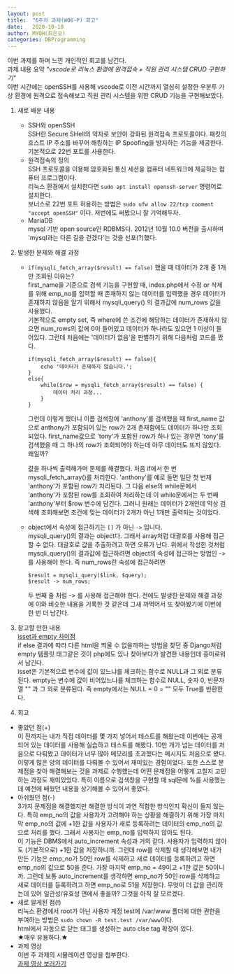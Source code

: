 ```yaml
---
layout: post
title:  "6주차 과제(W06-P) 회고"
date:   2020-10-10
author: MYOH(최은오)
categories: DBProgramming
---
```


이번 과제를 하며 느낀 개인적인 회고를 남긴다.  
과제 내용 요약 _"vscode로 리눅스 환경에 원격접속 + 직원 관리 시스템 CRUD 구현하기"_   
이번 시간에는 openSSH를 사용해 vscode로 이전 시간까지 열심히 설정한 우분투 가상 환경에 원격으로 접속해보고 직원 관리 시스템을 위한 CRUD 기능을 구현해보았다.

1. 새로 배운 내용
    - SSH와 openSSH  
        SSH란 Secure SHell의 약자로 보안이 강화된 원격접속 프로토콜이다. 패킷의 호스트 IP 주소를 바꾸어 해킹하는 IP Spoofing을 방지하는 기능을 제공한다. 기본적으로 22번 포트를 사용한다.
    - 원격접속의 정의  
        SSH 프로토콜을 이용해 암호화된 통신 세션을 컴퓨터 네트워크에 제공하는 컴퓨터 프로그램이다.  
        리눅스 환경에서 설치한다면 `sudo apt install openssh-server` 명령어로 설치한다.  
        보너스로 22번 포트 허용하는 방법은 `sudo ufw allow 22/tcp cooment "accept openSSH"` 이다. 저번에도 써봤으니 잘 기억해두자.  
    - MariaDB  
        mysql 기반 open source인 RDBMS다. 2012년 10월 10.0 버전을 출시하며 'mysql과는 다른 길을 걷겠다'는 것을 선포(?)했다.

2. 발생한 문제와 해결 과정
    - `if(mysqli_fetch_array($result) == false)` 했을 때 데이터가 2개 중 1개만 조회된 이유는?  
        first_name을 기준으로 검색 기능을 구현할 때, index.php에서 수정 or 삭제를 위해 emp_no를 입력할 때 존재하지 않는 데이터를 입력했을 경우 데이터가 존재하지 않음을 알기 위해서 mysqli_query() 의 결과값에 num_rows 값을 사용했다.  
        기본적으로 empty set, 즉 where에 쓴 조건에 해당하는 데이터가 존재하지 않으면 num_rows의 값에 0이 들어있고 데이터가 하나라도 있으면 1 이상이 들어있다. 그런데 처음에는 '데이터가 없음'을 판별하기 위해 다음처럼 코드를 짰다.  
        ```
        if(mysqli_fetch_array($result) == false){
            echo '데이터가 존재하지 않습니다.';
        }
        else{
            while($row = mysqli_fetch_array($result) == false) {
                데이터 처리 과정...
            }
        }
        ```
        그런데 이렇게 했더니 이름 검색창에 'anthony'를 검색했을 때 first_name 값으로 anthony가 포함되어 있는 row가 2개 존재함에도 데이터가 하나만 조회되었다. first_name값으로 'tony'가 포함된 row가 하나 있는 경우면 'tony'를 검색했을 때 그 하나의 row가 조회되어야 하는데 아무 데이터도 뜨지 않았다. 왜일까?  


        값을 하나씩 출력해가며 문제를 해결했다. 처음 if에서 한 번 mysqli_fetch_array()를 처리한다. 'anthony'를 예로 들면 일단 첫 번재 'anthony'가 포함된 row가 처리된다. 그 다음 else의 while문에서 'anthony'가 포함된 row를 조회하여 처리하는데 이 while문에서는 두 번째 'anthony'부터 $row 변수에 담긴다. 그러니 원래는 데이터가 2개인데 막상 검색해 조회해보면 조건에 맞는 데이터가 2개가 아닌 1개만 출력되는 것이었다.  

    - object에서 속성에 접근하기는 `[]` 가 아닌 `->` 입니다.  
        mysqli_query()의 결과는 object다. 그래서 array처럼 대괄호를 사용해 접근할 수 없다. 대괄호로 값을 추출하려고 하면 오류가 난다. 위에서 작성한 것처럼 mysqli_query()의 결과값에 접근하려면 object의 속성에 접근하는 방법인 -> 를 사용해야 한다. 즉 num_rows란 속성에 접근하려면  
        ```
        $result = mysqli_query($link, $query);
        $result -> num_rows;
        ```  
        두 번째 줄 처럼 -> 를 사용해 접근해야 한다. 전에도 발생한 문제와 해결 과정에 이와 비슷한 내용을 기록한 것 같은데 그새 까먹어서 또 찾아봤기에 이번에 한 번 더 남긴다.  
3. 참고할 만한 내용  
    [isset과 empty 차이점](https://akal.co.kr/?p=1777)  
    if else 결과에 따라 다른 html을 띄울 수 없을까하는 방법을 찾던 중 Django처럼 empty 템플릿 태그같은 것이 php에도 있나 찾아보다가 발견한 내용인데 흥미로워서 남긴다.  
    isset은 기본적으로 변수에 값이 있느냐를 체크하는 함수로 NULL과 그 외로 분류된다. empty는 변수에 값이 비어있느냐를 체크하는 함수로 NULL, 숫자 0, 빈문자열 "" 과 그 외로 분류된다. 즉 empty에서는 NULL = 0 = "" 모두 True를 반환한다.  
4. 회고
  - 좋았던 점(+)  
    이 전까지는 내가 직접 데이터를 몇 가지 넣어서 테스트를 해왔는데 이번에는 공개되어 있는 데이터를 사용해 실습하고 테스트를 해봤다. 10만 개가 넘는 데이터를 처음으로 다뤄봤고 데이터가 너무 많아 메모리를 초과했다는 메시지도 처음으로 봤다. 이렇게 많은 양의 데이터를 다뤄볼 수 있어서 재미있는 경험이었다. 또한 스스로 문제점을 찾아 해결해보는 것을 과제로 수행했는데 어떤 문제점을 어떻게 고칠지 고민하는 과정도 재미있었다. 특히 이름으로 검색창을 구현할 때 sql문에 %를 사용했는데 예전에 배웠던 내용을 상기해볼 수 있어서 좋았다.  
  - 아쉬웠던 점(-)  
    3가지 문제점을 해결했지만 해결한 방식이 과연 적합한 방식인지 확신이 들지 않는다. 특히 emp_no의 값을 사용자가 고려해야 하는 상황을 해결하기 위해 가장 마지막 emp_no의 값에 +1한 값을 사용자가 새로 등록하려는 데이터의 emp_no의 값으로 처리를 했다. 그래서 사용자는 emp_no를 입력하지 않아도 된다.  
    이 기능은 DBMS에서 auto_increment 속성과 거의 같다. 사용자가 입력하지 않아도 (기본적으로) +1한 값을 저장하니까. 그런데 row를 삭제할 때 생각해보면 내가 만든 기능은 emp_no가 50인 row를 삭제하고 새로 데이터를 등록하려고 하면 emp_no의 값으로 50을 준다. 가장 마지막 emp_no = 49이고 +1한 값은 50이니까. 그런데 보통 auto_increment를 생각하면 emp_no가 50인 row를 삭제하고 새로 데이터를 등록하려고 하면 emp_no로 51을 저장한다. 무엇이 더 값을 관리하는데 있어 일관성/유효성 면에서 좋을까? 그것을 아직 잘 모르겠다.  
  - 새로 알게된 점(!)  
    리눅스 환경에서 root가 아닌 사용자 계정 test에 /var/www 폴더에 대한 권한을 부여하는 방법은 `sudo chown -R test.test /var/www`이다.  
    html에서 자동으로 닫는 태그를 생성하는 auto clse tag 확장이 있다.  
    ★매우 유용하다.★  
  - 과제 영상  
    이번 주 과제의 시뮬레이션 영상을 첨부한다.  
    [과제 영상 보러가기](https://www.youtube.com/watch?v=r1R_6tvUEqI&feature=youtu.be)